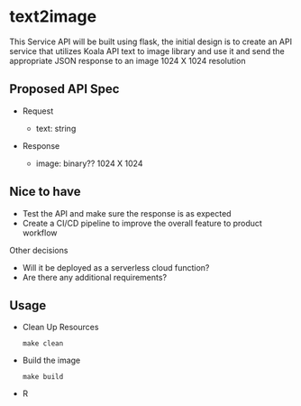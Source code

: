 # text2image

This Service API will be built using flask, the initial design is to create an API service that utilizes Koala API text to image library and use it and send the appropriate JSON response to an image 1024 X 1024 resolution

## Proposed API Spec

- Request
    - text: string

- Response
  - image: binary?? 1024 X 1024


## Nice to have
- Test the API and make sure the response is as expected
- Create a CI/CD pipeline to improve the overall feature to product workflow

Other decisions
- Will it be deployed as a serverless cloud function?
- Are there any additional requirements?

## Usage
- Clean Up Resources
  ````
  make clean
  ````
- Build the image
  ```
  make build
  ```
- R